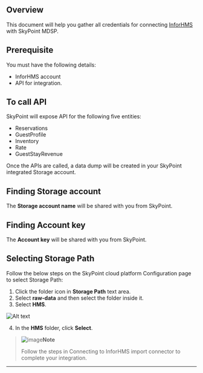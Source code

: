 ## OverviewThis document will help you gather all credentials for connecting [InforHMS](https://www.infor.com/products/hms) with SkyPoint MDSP.## PrerequisiteYou must have the following details:- InforHMS account- API for integration.## To call APISkyPoint will expose API for the following five entities:- Reservations- GuestProfile- Inventory- Rate- GuestStayRevenueOnce the APIs are called, a data dump will be created in your SkyPoint integrated Storage account.## Finding Storage accountThe **Storage account name** will be shared with you from SkyPoint.## Finding Account keyThe **Account key** will be shared with you from SkyPoint.## Selecting Storage PathFollow the below steps on the SkyPoint cloud platform Configuration page to select Storage Path:1. Click the folder icon in **Storage Path** text area.2. Select **raw-data** and then select the folder inside it.3. Select **HMS**.![Alt text](/doc_snippets/InforHMS_Selectconfiguration.png)4. In the **HMS** folder, click **Select**.> ![image](/doc_snippets/Note_icon.png)**Note**>> Follow the steps in Connecting to InforHMS import connector to complete your integration.---